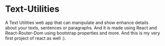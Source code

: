 # Text-Utilities
A Text Utilities web app that can manipulate and show enhance details about your texts, sentences or paragraphs. And it is made using React and React-Router-Dom using bootstrap properties and more. And this is my very first project of react as well :).
